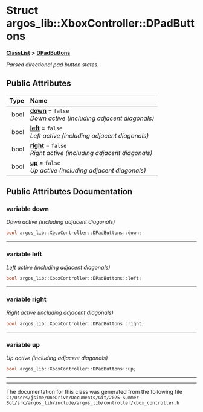 

# Struct argos\_lib::XboxController::DPadButtons



[**ClassList**](annotated.md) **>** [**DPadButtons**](structargos__lib_1_1_xbox_controller_1_1_d_pad_buttons.md)



_Parsed directional pad button states._ 






















## Public Attributes

| Type | Name |
| ---: | :--- |
|  bool | [**down**](#variable-down)   = `false`<br>_Down active (including adjacent diagonals)_  |
|  bool | [**left**](#variable-left)   = `false`<br>_Left active (including adjacent diagonals)_  |
|  bool | [**right**](#variable-right)   = `false`<br>_Right active (including adjacent diagonals)_  |
|  bool | [**up**](#variable-up)   = `false`<br>_Up active (including adjacent diagonals)_  |












































## Public Attributes Documentation




### variable down 

_Down active (including adjacent diagonals)_ 
```C++
bool argos_lib::XboxController::DPadButtons::down;
```




<hr>



### variable left 

_Left active (including adjacent diagonals)_ 
```C++
bool argos_lib::XboxController::DPadButtons::left;
```




<hr>



### variable right 

_Right active (including adjacent diagonals)_ 
```C++
bool argos_lib::XboxController::DPadButtons::right;
```




<hr>



### variable up 

_Up active (including adjacent diagonals)_ 
```C++
bool argos_lib::XboxController::DPadButtons::up;
```




<hr>

------------------------------
The documentation for this class was generated from the following file `C:/Users/jsime/OneDrive/Documents/Git/2025-Summer-Bot/src/argos_lib/include/argos_lib/controller/xbox_controller.h`

